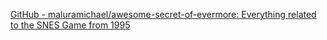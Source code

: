 
[GitHub - maluramichael/awesome-secret-of-evermore: Everything related to the SNES Game from 1995](https://github.com/maluramichael/awesome-secret-of-evermore)
